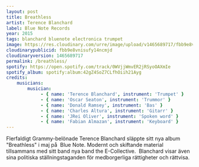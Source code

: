 ```yaml
---
layout: post
title: Breathless
artist: Terence Blanchard
label: Blue Note Records
year: 2015
tags: blanchard bluenote electronica trumpet
image: https://res.cloudinary.com/urre/image/upload/v1465689717/fbb9e8vnisufy14ncmjd.jpg
cloudinarypublicid: fbb9e8vnisufy14ncmjd
cloudinaryversion: 1465689717
permalink: /breathless/
spotify: https://open.spotify.com/track/0WVjjWmvER2jRSyoOAXmIe
spotify_album: spotify:album:42gZ4SoZ7CLfhOiih21Ayg
credits:
    musicians:
        musician:
             - { name: 'Terence Blanchard', instrument: 'Trumpet' }
             - { name: 'Oscar Seaton', instrument: 'Trummor' }
             - { name: 'Donald Ramsey', instrument: 'Bas' }
             - { name: 'Charles Altura', instrument: 'Gitarr' }
             - { name: 'JRei Oliver', instrument: 'Spoken word' }
             - { name: 'Fabian Almazan', instrument: 'Keyboard' }
---
```


Flerfaldigt Grammy-belönade Terence Blanchard släppte sitt nya album "Breathless" i maj på  Blue Note. Modernt och skiftande material tillsammans med sitt band nya band the E-Collective.  Blanchard visar även sina politiska ställningstaganden för medborgerliga rättigheter och rättvisa.